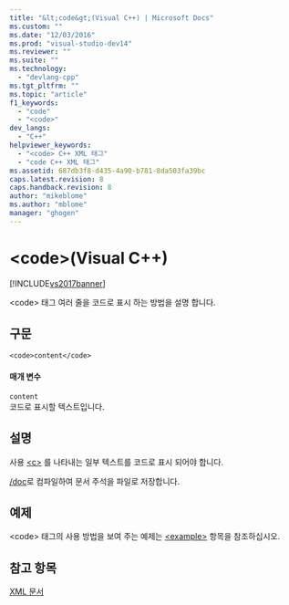 ```yaml
---
title: "&lt;code&gt;(Visual C++) | Microsoft Docs"
ms.custom: ""
ms.date: "12/03/2016"
ms.prod: "visual-studio-dev14"
ms.reviewer: ""
ms.suite: ""
ms.technology: 
  - "devlang-cpp"
ms.tgt_pltfrm: ""
ms.topic: "article"
f1_keywords: 
  - "code"
  - "<code>"
dev_langs: 
  - "C++"
helpviewer_keywords: 
  - "<code> C++ XML 태그"
  - "code C++ XML 태그"
ms.assetid: 687db3f8-d435-4a90-b781-8da503fa39bc
caps.latest.revision: 8
caps.handback.revision: 8
author: "mikeblome"
ms.author: "mblome"
manager: "ghogen"
---
```

# &lt;code&gt;(Visual C++)
[!INCLUDE[vs2017banner](../assembler/inline/includes/vs2017banner.md)]

\<code\> 태그 여러 줄을 코드로 표시 하는 방법을 설명 합니다.  
  
## 구문  
  
```  
<code>content</code>  
```  
  
#### 매개 변수  
 `content`  
 코드로 표시할 텍스트입니다.  
  
## 설명  
 사용  [\<c\>](../ide/c-visual-cpp.md) 를 나타내는 일부 텍스트를 코드로 표시 되어야 합니다.  
  
 [\/doc](../build/reference/doc-process-documentation-comments-c-cpp.md)로 컴파일하여 문서 주석을 파일로 저장합니다.  
  
## 예제  
 \<code\> 태그의 사용 방법을 보여 주는 예제는 [\<example\>](../ide/example-visual-cpp.md) 항목을 참조하십시오.  
  
## 참고 항목  
 [XML 문서](../ide/xml-documentation-visual-cpp.md)